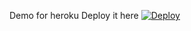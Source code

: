 Demo for heroku
Deploy it here
[![Deploy](https://www.herokucdn.com/deploy/button.svg)](https://heroku.com/deploy?template=https://arieunier@github.com/arieunier/covid19-bookable-slot.git)